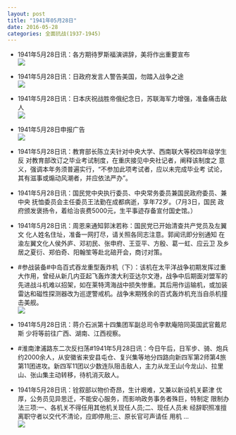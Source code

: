 ```yaml
---
layout: post
title: "1941年05月28日"
date: 2016-05-28
categories: 全面抗战(1937-1945)
---
```


<meta name="referrer" content="no-referrer" />

- 1941年5月28日讯：各方期待罗斯福演讲辞，美将作出重要宣布 <br/><img src="https://ww3.sinaimg.cn/large/aca367d8jw1f4bhutgekej20qz0ku7ch.jpg" />

- 1941年5月28日讯：日政府发言人警告美国，勿踏入战争之途 <br/><img src="https://ww3.sinaimg.cn/large/aca367d8jw1f4bg42vwglj205h0kk763.jpg" />

- 1941年5月28日讯：日本庆祝战胜帝俄纪念日，苏联海军力增强，准备痛击敌人 <br/><img src="https://ww2.sinaimg.cn/large/aca367d8jw1f4bedemv38j20u90e2tfg.jpg" />

- 1941年5月28日申报广告 <br/><img src="https://ww1.sinaimg.cn/large/aca367d8jw1f4bcn30s3ij20ks0h4aev.jpg" />

- 1941年5月28日讯：教育部长陈立夫针对中央大学、西南联大等校四年级学生反 对教育部改订之毕业考试制度，在重庆接见中央社记者，阐释该制度之 意义，强调本年务须普遍实行，“不参加此项考试者，应以未完成毕业考 试论，其有滋事或煽动风潮者，并应依法严办”。 

- 1941年5月28日讯：国民党中央执行委员、中央常务委员兼国民政府委员、兼中央 抚恤委员会主任委员王法勤在成都病逝，享年72岁。（7月3日，国民 政府颁发褒扬令，着给治丧费5000元，生平事迹存备宣付国史馆。） 

- 1941年5月28日讯：周恩来通知郭沫若称：国民党已开始清查共产党员及左翼文 化人姓名住址，准备一网打尽，请关照各同志注意。郭闻讯即分别通知 在渝左翼文化人侯外庐、邓初民、张申府、王亚平、方殷、葛一虹、应云卫 及乡居之夏衍、郑伯奇、阳翰笙等赴北碚开会，商讨对策。 

- #参战装备#中岛百式吞龙重型轰炸机（下）：该机在太平洋战争初期发挥过重大作用，曾经从新几内亚起飞轰炸澳大利亚达尔文港，战争中后期面对盟军的先进战斗机难以招架，如在莱特湾海战中损失惨重。其后用作运输机，或加装雷达和磁性探测器改为巡逻警戒机。战争末期残余的百式轰炸机充当自杀机撞击美舰。 <br/><img src="https://ww4.sinaimg.cn/large/aca367d8jw1f4avb3w59mj207b0et0u4.jpg" />

- 1941年5月28日讯：蒋介石派第十四集团军副总司令李默庵陪同英国武官戴尼斯 少将等前往广西、湖南、江西视察。 

- #淮南津浦路东二次反扫荡#1941年5月28日讯：今日午后，日军步、骑、炮兵约2000余人，从安徽省来安县屯仓、复兴集等地分四路向新四军第2师第4旅第11团进攻。新四军11团以少数连队阻击敌人，主力从龙王山(今龙山)、拉里山、张山集主动转移，待机消灭敌人。 

- 1941年5月28日讯：铨叙部以物价奇昂，生计艰难，又兼以新设机关薪津 优厚，公务员见异思迁，不能安心服务，而影响政务事务者殊巨，特制定 限制办法三项:一、各机关不得任用其他机关现任人员;二、现任人员未 经辞职照准擅离职守者以交代不清论，应即停用;三、原长官可声请任 用机 ... <br/><img src="https://ww1.sinaimg.cn/large/aca367d8jw1f4aq3ffd13j20c8090t9t.jpg" />


